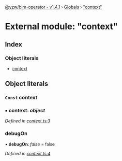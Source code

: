 [@yzw/bim-operator - v1.4.1](../README.md) › [Globals](../globals.md) › ["context"](_context_.md)

# External module: "context"

## Index

### Object literals

* [context](_context_.md#const-context)

## Object literals

### `Const` context

### ▪ **context**: *object*

*Defined in [context.ts:3](https://github.com/youkaisteve/bim-operator/blob/721f095/src/context.ts#L3)*

###  debugOn

• **debugOn**: *false* = false

*Defined in [context.ts:4](https://github.com/youkaisteve/bim-operator/blob/721f095/src/context.ts#L4)*
